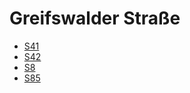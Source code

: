# Greifswalder Straße
* [S41](../lines/S41.md)
* [S42](../lines/S42.md)
* [S8](../lines/S8.md)
* [S85](../lines/S85.md)
